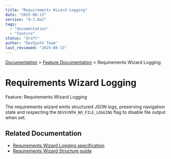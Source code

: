 ```yaml
---
title: "Requirements Wizard Logging"
date: "2025-08-13"
version: "0.1.0a1"
tags:
  - "documentation"
  - "feature"
status: "draft"
author: "DevSynth Team"
last_reviewed: "2025-08-13"
---
```

<div class="breadcrumbs">
<a href="../index.md">Documentation</a> &gt; <a href="index.md">Feature Documentation</a> &gt; Requirements Wizard Logging
</div>

# Requirements Wizard Logging

Feature: Requirements Wizard Logging

The requirements wizard emits structured JSON logs, preserving navigation state and respecting the `DEVSYNTH_NO_FILE_LOGGING` flag to disable file output when set.

## Related Documentation

- [Requirements Wizard Logging specification](../specifications/requirements_wizard_logging.md)
- [Requirements Wizard Structure guide](../developer_guides/requirements_wizard_structure.md)

